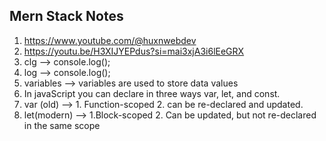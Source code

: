 ## Mern Stack Notes
1. https://www.youtube.com/@huxnwebdev
2. https://youtu.be/H3XIJYEPdus?si=mai3xjA3i6lEeGRX
3. clg --> console.log();
4. log --> console.log();
5. variables --> variables are used to store data values
6. In javaScript you can declare in three ways var, let, and const.
7. var (old) --> 1. Function-scoped 2. can be re-declared and updated.
8. let(modern) --> 1.Block-scoped 2. Can be updated, but not re-declared in the same scope
